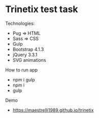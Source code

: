 # Trinetix test task

Technologies:
- Pug => HTML
- Sass => CSS
- Gulp
- Bootstrap 4.1.3
- jQuery 3.3.1
- SVG animations

How to run app
- npm i gulp
- npm i
- gulp

Demo
- https://maestrelli1989.github.io/trinetix